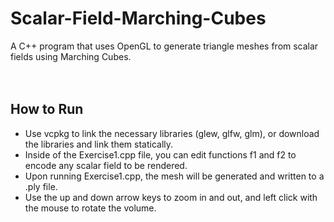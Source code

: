 # Scalar-Field-Marching-Cubes
A C++ program that uses OpenGL to generate triangle meshes from scalar fields using Marching Cubes.
<br />
<br />
<br />

## How to Run
- Use vcpkg to link the necessary libraries (glew, glfw, glm), or download the libraries and link them statically.
- Inside of the Exercise1.cpp file, you can edit functions f1 and f2 to encode any scalar field to be rendered.
- Upon running Exercise1.cpp, the mesh will be generated and written to a .ply file.
- Use the up and down arrow keys to zoom in and out, and left click with the mouse to rotate the volume.

